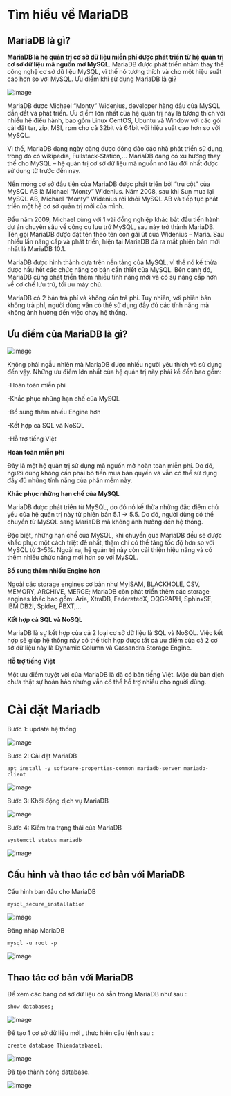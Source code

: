 # Tìm hiểu về MariaDB

## MariaDB là gì?

**MariaDB là hệ quản trị cơ sở dữ liệu miễn phí được phát triển từ hệ quản trị cơ sở dữ liệu mã nguồn mở MySQL**. MariaDB được phát triển nhằm thay thế công nghệ cơ sở dữ liệu MySQL, vì thế nó tương thích và cho một hiệu suất cao hơn so với MySQL. Ưu điểm khi sử dụng MariaDB là gì?

![image](https://user-images.githubusercontent.com/62273292/160368019-16268d64-3641-4592-9a6f-8276fad69269.png)

MariaDB được Michael “Monty” Widenius, developer hàng đầu của MySQL dẫn dắt và phát triển. Ưu điểm lớn nhất của hệ quản trị này là tương thích với nhiều hệ điều hành, bao gồm Linux CentOS, Ubuntu và Window với các gói cài đặt tar, zip, MSI, rpm cho cả 32bit và 64bit với hiệu suất cao hơn so với MySQL. 

Vì thế, MariaDB đang ngày càng được đông đảo các nhà phát triển sử dụng, trong đó có wikipedia, Fullstack-Station,… MariaDB đang có xu hướng thay thế cho MySQL – hệ quản trị cơ sở dữ liệu mã nguồn mở lâu đời nhất được sử dụng từ trước đến nay.

Nền móng cơ sở đầu tiên của MariaDB được phát triển bởi “trụ cột” của MySQL AB là Michael “Monty” Widenius. Năm 2008, sau khi Sun mua lại MySQL AB, Michael “Monty” Widenius rời khỏi MySQL AB và tiếp tục phát triển một hệ cơ sở quản trị mới của mình.

Đầu năm 2009, Michael cùng với 1 vài đồng nghiệp khác bắt đầu tiến hành dự án chuyên sâu về công cụ lưu trữ MySQL, sau này trở thành MariaDB. Tên gọi MariaDB được đặt tên theo tên con gái út của Widenius – Maria. Sau nhiều lần nâng cấp và phát triển, hiện tại MariaDB đã ra mắt phiên bản mới nhất là MariaDB 10.1.

MariaDB được hình thành dựa trên nền tảng của MySQL, vì thế nó kế thừa được hầu hết các chức năng cơ bản cần thiết của MySQL. Bên cạnh đó, MariaDB cũng phát triển thêm nhiều tính năng mới và có sự nâng cấp hơn về cơ chế lưu trữ, tối ưu máy chủ.

MariaDB có 2 bản trả phí và không cần trả phí. Tuy nhiên, với phiên bản không trả phí, người dùng vẫn có thể sử dụng đầy đủ các tính năng mà không ảnh hưởng đến việc chạy hệ thống.

## Ưu điểm của MariaDB là gì?

![image](https://user-images.githubusercontent.com/62273292/160370307-7db726e3-f787-4740-8602-15ec130768db.png)


Không phải ngẫu nhiên mà MariaDB được nhiều người yêu thích và sử dụng đến vậy. Những ưu điểm lớn nhất của hệ quản trị này phải kể đến bao gồm:

-Hoàn toàn miễn phí

-Khắc phục những hạn chế của MySQL

-Bổ sung thêm nhiều Engine hơn

-Kết hợp cả SQL và NoSQL

-Hỗ trợ tiếng Việt

**Hoàn toàn miễn phí**

Đây là một hệ quản trị sử dụng mã nguồn mở hoàn toàn miễn phí. Do đó, người dùng không cần phải bỏ tiền mua bản quyền và vẫn có thể sử dụng đầy đủ những tính năng của phần mềm này.

**Khắc phục những hạn chế của MySQL**

MariaDB được phát triển từ MySQL, do đó nó kế thừa những đặc điểm chủ yếu của hệ quản trị này từ phiên bản 5.1 -> 5.5. Do đó, người dùng có thể chuyển từ MySQL sang MariaDB mà không ảnh hưởng đến hệ thống. 

Đặc biệt, những hạn chế của MySQL, khi chuyển qua MariaDB đều sẽ được khắc phục một cách triệt để nhất, thậm chí có thể tăng tốc độ hơn so với MySQL từ 3-5%. Ngoài ra, hệ quản trị này còn cải thiện hiệu năng và có thêm nhiều chức năng mới hơn so với MySQL.

**Bổ sung thêm nhiều Engine hơn**

Ngoài các storage engines cơ bản như MyISAM, BLACKHOLE, CSV, MEMORY, ARCHIVE, MERGE; MariaDB còn phát triển thêm các storage engines khác bao gồm: Aria, XtraDB, FederatedX, OQGRAPH, SphinxSE, IBM DB2I, Spider, PBXT,…

**Kết hợp cả SQL và NoSQL**

MariaDB là sự kết hợp của cả 2 loại cơ sở dữ liệu là SQL và NoSQL. Việc kết hợp sẽ giúp hệ thống này có thể tích hợp được tất cả ưu điểm của cả 2 cơ sở dữ liệu này là Dynamic Column và Cassandra Storage Engine.

**Hỗ trợ tiếng Việt**

Một ưu điểm tuyệt vời của MariaDB là đã có bản tiếng Việt. Mặc dù bản dịch chưa thật sự hoàn hảo nhưng vẫn có thể hỗ trợ nhiều cho người dùng.















# Cài đặt Mariadb

Bước 1: update hệ thống 

![image](https://user-images.githubusercontent.com/62273292/160348938-8663e20e-d80e-4885-82df-2bc14337a428.png)

Bước 2: Cài đặt MariaDB

`apt install -y software-properties-common mariadb-server mariadb-client`

![image](https://user-images.githubusercontent.com/62273292/160349325-f6ea7a7c-9cbd-47f9-844e-1b044d456a78.png)


Bước 3: Khởi động dịch vụ MariaDB

![image](https://user-images.githubusercontent.com/62273292/160349505-243b27e2-e6e0-4764-8781-8fab3c3254d0.png)

Bước 4: Kiểm tra trạng thái của MariaDB

`systemctl status mariadb`

![image](https://user-images.githubusercontent.com/62273292/160349846-04c87961-a329-41d2-ba59-75740cd04fcf.png)


## Cấu hình và thao tác cơ bản với MariaDB

Cấu hình ban đầu cho MariaDB

`mysql_secure_installation`

![image](https://user-images.githubusercontent.com/62273292/160350778-93f60dcf-7c39-4fe0-a9bb-f4b24194ad35.png)

Đăng nhập MariaDB

`mysql -u root -p`

![image](https://user-images.githubusercontent.com/62273292/160351171-6bea6c4b-75ef-4370-9d06-eeef7d04d8dd.png)


##  Thao tác cơ bản với MariaDB

Để xem các bảng cơ sở dữ liệu có sẵn trong MariaDB như sau :

`show databases;`


![image](https://user-images.githubusercontent.com/62273292/160351829-de3c0627-482f-4a98-8933-c801f87bc999.png)


Để tạo 1 cơ sở dữ liệu mới , thực hiện câu lệnh sau :

`create database Thiendatabase1;`

![image](https://user-images.githubusercontent.com/62273292/160352206-4651a041-528e-4e10-ad53-5239c59ee309.png)

Đã tạo thành công database.

![image](https://user-images.githubusercontent.com/62273292/160353030-0f8456f5-0aaa-46fd-835f-8ba62e1f2351.png)































